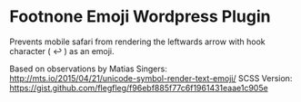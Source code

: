 # Footnone Emoji Wordpress Plugin

Prevents mobile safari from rendering the leftwards arrow with hook character ( &#8617; ) as an emoji.

Based on observations by Matias Singers: http://mts.io/2015/04/21/unicode-symbol-render-text-emoji/
SCSS Version: https://gist.github.com/flegfleg/f96ebf885f77c6f1961431eaae1c905e